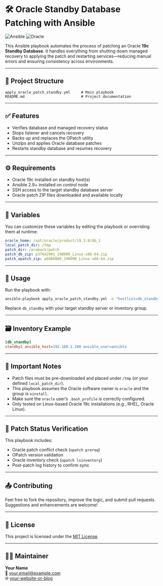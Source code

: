 # 🛠️ Oracle Standby Database Patching with Ansible

![Ansible](https://img.shields.io/badge/Automation-Ansible-2088FF?style=flat&logo=ansible)
![Oracle](https://img.shields.io/badge/Oracle-19c-red?style=flat&logo=oracle)

This Ansible playbook automates the process of patching an Oracle **19c Standby Database**. It handles everything from shutting down managed recovery to applying the patch and restarting services—reducing manual errors and ensuring consistency across environments.

---

## 📂 Project Structure

```
apply_oracle_patch_standby.yml     # Main playbook
README.md                          # Project documentation
```

---

## ✅ Features

- Verifies database and managed recovery status
- Stops listener and cancels recovery
- Backs up and replaces the OPatch utility
- Unzips and applies Oracle database patches
- Restarts standby database and resumes recovery

---

## ⚙️ Requirements

- Oracle 19c installed on standby host(s)
- Ansible 2.9+ installed on control node
- SSH access to the target standby database server
- Oracle patch ZIP files downloaded and available locally

---

## 🔧 Variables

You can customize these variables by editing the playbook or overriding them at runtime:

```yaml
oracle_home: /opt/oracle/product/19.3.0/db_1
local_patch_dir: /tmp
patch_dir: /oraback/patch
patch_db_zip: p37642901_190000_Linux-x86-64.zip
patch_opatch_zip: p6880880_190000_Linux-x86-64.zip
```

---

## 🚀 Usage

Run the playbook with:

```bash
ansible-playbook apply_oracle_patch_standby.yml -e "hostlist=db_standby"
```

Replace `db_standby` with your target standby server or inventory group.

---

## 🗃️ Inventory Example

```ini
[db_standby]
standby1 ansible_host=192.168.1.100 ansible_user=ansible
```

---

## 📌 Important Notes

- Patch files must be pre-downloaded and placed under `/tmp` (or your defined `local_patch_dir`).
- This playbook assumes the Oracle software owner is `oracle` and the group is `oinstall`.
- Make sure the `oracle` user’s `.bash_profile` is correctly configured.
- Only tested on Linux-based Oracle 19c installations (e.g., RHEL, Oracle Linux).

---

## 🧪 Patch Status Verification

This playbook includes:

- Oracle patch conflict check (`opatch prereq`)
- OPatch version validation
- Oracle inventory check (`opatch lsinventory`)
- Post-patch log history to confirm sync

---

## 📤 Contributing

Feel free to fork the repository, improve the logic, and submit pull requests. Suggestions and enhancements are welcome!

---

## 📜 License

This project is licensed under the [MIT License](LICENSE).

---

## 👨‍💻 Maintainer

**Your Name**  
📧 your.email@example.com  
🌐 [your-website-or-blog](https://example.com)
